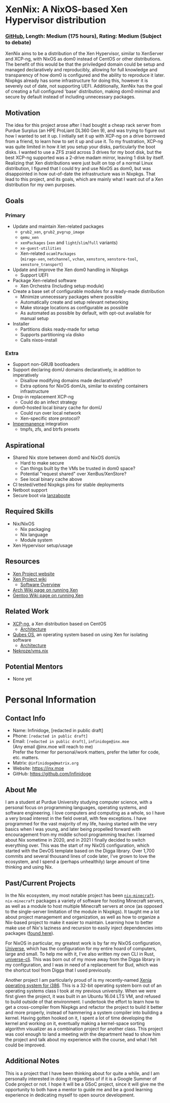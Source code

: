 # XenNix: A NixOS-based Xen Hypervisor distribution

### [GitHub](https://github.com/Infinidoge/xennix), Length: Medium (175 hours), Rating: Medium (Subject to debate)

XenNix aims to be a distribution of the Xen Hypervisor, similar to XenServer and XCP-ng, with NixOS as dom0 instead of CentOS or other distributions.
The benefit of this would be that the priviledged domain could be setup and managed declaratively and reproducibly, allowing for full knowledge and transparency of how dom0 is configured and the ability to reproduce it later.
Nixpkgs already has some infrastructure for doing this, however it is severely out of date, not supporting UEFI.
Additionally, XenNix has the goal of creating a full configured 'base' distribution, making dom0 minimal and secure by default instead of including unnecessary packages.

## Motivation

The idea for this project arose after I had bought a cheap rack server from Purdue Surplus (an HPE ProLiant DL360 Gen 9), and was trying to figure out how I wanted to set it up.
I initially set it up with XCP-ng on a drive borrowed from a friend, to learn how to set it up and use it.
To my frustration, XCP-ng was quite limited in how it let you setup your disks, particularly the boot disks.
I wanted to use a ZFS zraid across 3 drives for my boot disk, but the best XCP-ng supported was a 2-drive madam mirror, leaving 1 disk by itself.
Realizing that Xen distributions were just built on top of a normal Linux distribution, I figured that I could try and use NixOS as dom0, but was disappointed in how out-of-date the infrastructure was in Nixpkgs.
That lead to this project, and its goals, which are mainly what I want out of a Xen distribution for my own purposes.

## Goals

### Primary

- Update and maintain Xen-related packages
  - `grub2_xen`, `grub2_pvgrup_image`
  - `qemu_xen`
  - `xenPackages` (`xen` and `light`/`slim`/`full` variants)
  - `xe-guest-utilities`
  - Xen-related `ocamlPackages`\
    (`mirage-xen`, `netchannel`, `vchan`, `xenstore`, `xenstore-tool`, `xenstore_transport`)
- Update and improve the Xen dom0 handling in Nixpkgs
  - Support UEFI
- Package Xen-related software
  - Xen Orchestra (Including setup module)
- Create a base set of configurable modules for a ready-made distribution
  - Minimize unnecessary packages where possible
  - Automatically create and setup relevant networking
  - Make storage locations as configurable as possible
  - As automated as possible by default, with opt-out available for manual setup 
- Installer
  - Partitions disks ready-made for setup
  - Supports partitioning via disko
  - Calls nixos-install

### Extra

- Support non-GRUB bootloaders
- Support declaring domU domains declaratively, in addition to imperatively
  - Disallow modifying domains made declaratively?
  - Extra options for NixOS domUs, similar to existing containers infrastructure
- Drop-in replacement XCP-ng
  - Could do an infect strategy
- dom0-hosted local binary cache for domU
  - Could run over local network
  - Xen-specific store protocol?
- [Impermanence](https://github.com/nix-community/impermanence) integration
  - tmpfs, zfs, and btrfs presets

## Aspirational

- Shared Nix store between dom0 and NixOS domUs
  - Hard to make secure
  - Can things built by the VMs be trusted in dom0 space?
  - Potential "request shared" over XenBus/XenStore?
  - See local binary cache above
- CI tested/vetted Nixpkgs pins for stable deployments
- Netboot support
- Secure boot via [lanzaboote](https://github.com/nix-community/lanzaboote)

## Required Skills

- Nix/NixOS
  - Nix packaging
  - Nix language
  - Module system
- Xen Hypervisor setup/usage

## Resources

- [Xen Project website](https://xenproject.org/)
- [Xen Project wiki](https://wiki.xenproject.org/)
  - [Software Overview](https://wiki.xenproject.org/wiki/Xen_Project_Software_Overview)
- [Arch Wiki page on running Xen](https://wiki.archlinux.org/title/Xen)
- [Gentoo Wiki page on running Xen](https://wiki.gentoo.org/wiki/Xen)

## Related Work

- [XCP-ng](https://xcp-ng.org/), a Xen distribution based on CentOS
  - [Architecture](https://xcp-ng.org/docs/architecture.html)
- [Qubes OS](https://www.qubes-os.org), an operating system based on using Xen for isolating software
  - [Architecture](https://www.qubes-os.org/doc/architecture/)
- [Nekroze/vms.nix](https://github.com/Nekroze/vms.nix)

## Potential Mentors

- None yet

# Personal Information

## Contact Info

- Name: Infinidoge, [redacted in public draft]
- Phone: `[redacted in public draft]`
- Email: `[redacted in public draft]`, `infinidoge@inx.moe`\
  (Any email @inx.moe will reach to me)\
  Prefer the former for personal/work matters, prefer the latter for code, etc. matters.
- Matrix: `@infinidoge@matrix.org`
- Website: https://inx.moe
- GitHub: https://github.com/Infinidoge

## About Me

I am a student at Purdue University studying computer science, with a personal focus on programming languages, operating systems, and software engineering.
I love computers and computing as a whole, so I have a very broad interest in the field overall, with few exceptions.
I have programmed for the vast majority of my life, having started with the very basics when I was young, and later being propelled forward with encouragement from my middle school programming teacher.
I learned about Nix sometime in 2020, and in 2021 I finally decided to switch everything over.
This was the start of my NixOS configuration, which started with the DevOS template based on the Digga library. Over 1,700 commits and several thousand lines of code later, I've grown to love the ecosystem, and I spend a (perhaps unhealthily) large amount of time thinking and using Nix.

## Past/Current Projects

In the Nix ecosystem, my most notable project has been [`nix-minecraft`](https://github.com/Infinidoge/nix-minecraft).
`nix-minecraft` packages a variety of software for hosting Minecraft servers, as well as a module to host multiple Minecraft servers at once (as opposed to the single-server limitation of the module in Nixpkgs).
It taught me a lot about project management and organization, as well as how to organize a Nix-based project to make it easier to maintain.
Learning how to better make use of Nix's laziness and recursion to easily inject dependencies into packages ([found here](https://github.com/Infinidoge/nix-minecraft/blob/25992bbf8fe0ec70b7afa2f26217f97fbb9c8bb4/flake.nix#L21-L24)).

For NixOS in particular, my greatest work is by far my NixOS configuration, [Universe](https://github.com/Infinidoge/universe), which has the configuration for my entire hoard of computers, large and small.
To help me with it, I've also written my own CLI in Rust, [universe-cli](https://github.com/Infinidoge/universe-cli).
This was born out of my move away from the Digga library in my configuration, and I was in need of a replacement for Bud, which was the shortcut tool from Digga that I used previously.

Another project I am particularly proud of is my recently-named [Xenia operating system for i386](https://github.com/Infinidoge/xenia-i386).
This is a 32-bit operating system born out of an operating systems class I took at my previous university.
When we were first given the project, it was built in an Ubuntu 16.04 LTS VM, and refused to build outside of that environment. 
I undertook the effort to learn how to get a cross-compiler from Nixpkgs and refactor the project to build it better and more properly, instead of hammering a system compiler into building a kernel.
Having gotten hooked on it, I spent a lot of time developing the kernel and working on it, eventually making a kernel-space sorting algorithm visualizer as a combination project for another class.
This project was cool enough to land a meeting with the department head to show him the project and talk about my experience with the course, and what I felt could be improved.

## Additional Notes

This is a project that I have been thinking about for quite a while, and I am personally interested in doing it regardless of if it is a Google Summer of Code project or not.
I hope it will be a GSoC project, since it will give me the opportunity to both have a mentor to guide me and be a good learning experience in dedicating myself to open source development.
